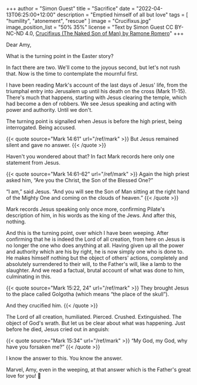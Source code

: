 +++
author = "Simon Guest"
title = "Sacrifice"
date = "2022-04-13T06:25:00+12:00"
description = "Emptied himself of all but love"
tags = [ "humility", "atonement", "rescue" ]
image = "Crucifixus.jpg"
image_position_list = "50% 35%"
license = "Text by Simon Guest CC BY-NC-ND 4.0, [Crucifixus (The Naked Son of Man) by Ramone Romero](http://art-for-jesus.blogspot.com/2008/04/crucifixus-naked-son-of-man.html)"
+++

Dear Amy,

What is the turning point in the Easter story?

In fact there are two. We'll come to the joyous second, but let's not rush that. Now is the time to contemplate the mournful first.

I have been reading Mark's account of the last days of Jesus' life, from the triumphal entry into Jerusalem up until his death on the cross (Mark 11-15). There's much that happens, starting with Jesus clearing the temple, which had become a den of robbers. We see Jesus speaking and acting with power and authority. Until we don't.

The turning point is signalled when Jesus is before the high priest, being interrogated. Being accused.

{{< quote source="Mark 14:61" url="/ref/mark" >}}
But Jesus remained silent and gave no answer.
{{< /quote >}}

Haven't you wondered about that? In fact Mark records here only one statement from Jesus.

{{< quote source="Mark 14:61-62" url="/ref/mark" >}}
Again the high priest asked him, “Are you the Christ, the Son of the Blessed One?”

“I am,” said Jesus. “And you will see the Son of Man sitting at the right hand of the Mighty One and coming on the clouds of heaven.”
{{< /quote >}}

Mark records Jesus speaking only once more, confirming Pilate's description of him, in his words as the king of the Jews. And after this, nothing.

And this is the turning point, over which I have been weeping. After confirming that he is indeed the Lord of all creation, from here on Jesus is no longer the one who does anything at all. Having given up all the power and authority which are his by right, he is now simply one who is done to. He makes himself nothing but the object of others' actions, completely and absolutely surrendered to their will, to the Father's will, like a lamb to the slaughter. And we read a factual, brutal account of what was done to him, culminating in this.

{{< quote source="Mark 15:22, 24" url="/ref/mark" >}}
They brought Jesus to the place called Golgotha (which means “the place of the skull”).

And they crucified him.
{{< /quote >}}

The Lord of all creation, humiliated. Pierced. Crushed. Extinguished. The object of God's wrath. But let us be clear about what was happening. Just before he died, Jesus cried out in anguish:

{{< quote source="Mark 15:34" url="/ref/mark" >}}
“My God, my God, why have you forsaken me?”
{{< /quote >}}

I know the answer to this. You know the answer.

Marvel, Amy, even in the weeping, at that answer which is the Father's great love for you! 🙏
